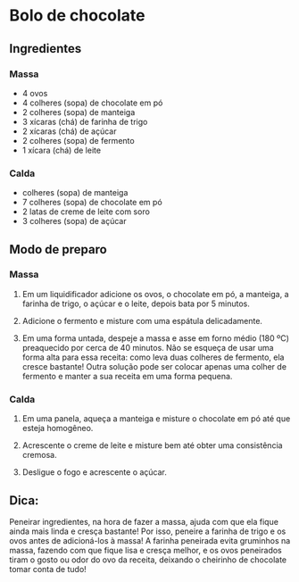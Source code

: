 # Bolo de chocolate
## Ingredientes

### Massa

- 4 ovos
- 4 colheres (sopa) de chocolate em pó
- 2 colheres (sopa) de manteiga
- 3 xícaras (chá) de farinha de trigo
- 2 xícaras (chá) de açúcar
- 2 colheres (sopa) de fermento
- 1 xícara (chá) de leite

### Calda

- colheres (sopa) de manteiga
- 7 colheres (sopa) de chocolate em pó
- 2 latas de creme de leite com soro
- 3 colheres (sopa) de açúcar


## Modo de preparo

### Massa

1. Em um liquidificador adicione os ovos, o chocolate em pó, a manteiga, a farinha de trigo, o açúcar e o leite, depois bata por 5 minutos.

2. Adicione o fermento e misture com uma espátula delicadamente.

3. Em uma forma untada, despeje a massa e asse em forno médio (180 ºC) preaquecido por cerca de 40 minutos. Não se esqueça de usar uma forma alta para essa receita: como leva duas colheres de fermento, ela cresce bastante! Outra solução pode ser colocar apenas uma colher de fermento e manter a sua receita em uma forma pequena.

### Calda

1. Em uma panela, aqueça a manteiga e misture o chocolate em pó até que esteja homogêneo.

2. Acrescente o creme de leite e misture bem até obter uma consistência cremosa.

3. Desligue o fogo e acrescente o açúcar.


## Dica:
Peneirar ingredientes, na hora de fazer a massa, ajuda com que ela fique ainda mais linda e cresça bastante! Por isso, peneire a farinha de trigo e os ovos antes de adicioná-los à massa! A farinha peneirada evita gruminhos na massa, fazendo com que fique lisa e cresça melhor, e os ovos peneirados tiram o gosto ou odor do ovo da receita, deixando o cheirinho de chocolate tomar conta de tudo!

